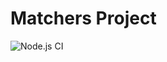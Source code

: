 # Matchers Project 
![Node.js CI](https://github.com/arisshha/matchers/workflows/Node.js%20CI/badge.svg)
